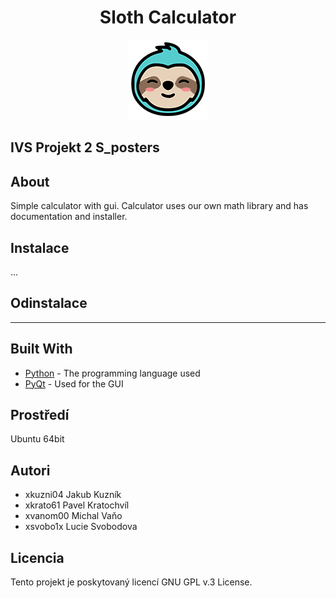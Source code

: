 <div style="text-align:center;">
    <h1>Sloth Calculator</h1>
    <p>
    <img src="./src/icon.png" alt="sloth icon">
    <br>
    </p>
</div>

## IVS Projekt 2 S_posters

## About 
Simple calculator with gui. 
Calculator uses our own math library and has documentation and installer. 

## Instalace
...

## Odinstalace
------

## Built With

* [Python](https://www.python.org/) - The programming language used
* [PyQt](https://wiki.python.org/moin/PyQt) - Used for the GUI

Prostředí
---------
Ubuntu 64bit


Autori
------
- xkuzni04 Jakub Kuzník 
- xkrato61 Pavel Kratochvíl 
- xvanom00 Michal Vaňo
- xsvobo1x Lucie Svobodova



Licencia
-------
Tento projekt je poskytovaný licencí GNU GPL v.3 License.
